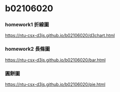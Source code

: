 # b02106020

<h3>homework1 折線圖</h3>
<a href="https://ntu-csx-d3js.github.io/b02106020/d3chart.html">https://ntu-csx-d3js.github.io/b02106020/d3chart.html</a>

<h3>homework2 長條圖</h3>
<a href="https://ntu-csx-d3js.github.io/b02106020/bar.html">https://ntu-csx-d3js.github.io/b02106020/bar.html</a>

<h3>圓餅圖</h3>
<a href="https://ntu-csx-d3js.github.io/b02106020/pie.html">https://ntu-csx-d3js.github.io/b02106020/pie.html</a>
